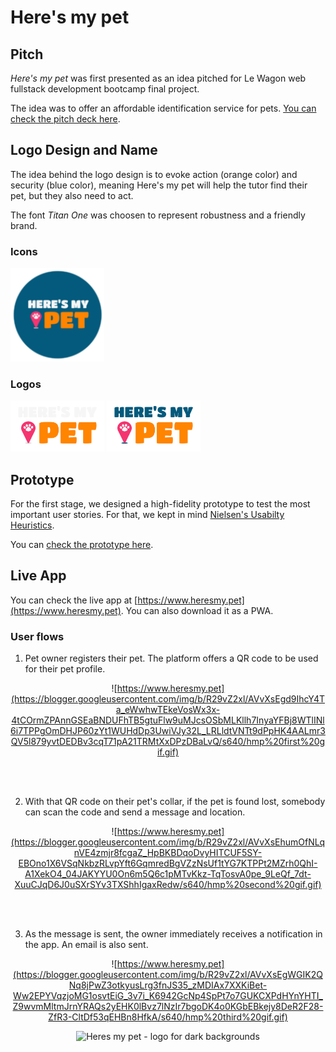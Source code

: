<h1>Here's my pet</h1>

<h2>Pitch</h2>

*Here's my pet* was first presented as an idea pitched for Le Wagon web fullstack development bootcamp final project.

The idea was to offer an affordable identification service for pets. [You can check the pitch deck here](https://drive.google.com/file/d/1Q3p6T9w5yWYRJVF2zQZ9bIqXxho6PKsf/view?usp=sharing).

<h2>Logo Design and Name</h2>

The idea behind the logo design is to evoke action (orange color) and security (blue color), meaning Here's my pet will help the tutor find their pet, but they also need to act.

The font *Titan One* was choosen to represent robustness and a friendly brand.

<h3>Icons</h3>

<div align="left">
<img src="https://github.com/magedeungaro/heres-my-pet/blob/master/public/icons/ms-icon-310x310.png?raw=true" alt="Heres my pet icon medalion"  width="150px">
</div>

<h3>Logos</h3>

<div align="left">
<img src="https://github.com/magedeungaro/heres-my-pet/blob/master/app/assets/images/heresmypet_logo_inverted.png?raw=true" alt="Heres my pet - logo for dark backgrounds" width="150px">

<img src="https://github.com/magedeungaro/heres-my-pet/blob/master/app/assets/images/heresmypet_logo.png?raw=true" alt="Heres my pet - logo for light backgrounds" width="150px">
</div>

<h2>Prototype</h2>

For the first stage, we designed a high-fidelity prototype to test the most important user stories. For that, we kept in mind [Nielsen's Usabilty Heuristics](https://www.nngroup.com/articles/ten-usability-heuristics/).

You can [check the prototype here](https://www.figma.com/proto/zlrvtJiXEMw7PyPJtKu7wl/HMP?node-id=74%3A242&scaling=scale-down&page-id=8%3A2&starting-point-node-id=74%3A242).

<h2>Live App</h2>

You can check the live app at [https://www.heresmy.pet](https://www.heresmy.pet). You can also download it as a PWA.

<h3>User flows</h3>

1) Pet owner registers their pet. The platform offers a QR code to be used for their pet profile.

<div align="center">

  ![https://www.heresmy.pet](https://blogger.googleusercontent.com/img/b/R29vZ2xl/AVvXsEgd9IhcY4Ta_eWwhwTEkeVosWx3x-4tCOrmZPAnnGSEaBNDUFhTB5gtuFlw9uMJcsOSbMLKllh7InyaYFBj8WTlINl6i7TPPgOmDHJP60zYt1WUHdDp3UwiVJy32L_LRLldtVNTt9dPpHK4AALmr3QV5l879yvtDEDBv3cqT71pA21TRMtXxDPzDBaLvQ/s640/hmp%20first%20gif.gif)

</div>

<br>
<br>

2) With that QR code on their pet's collar, if the pet is found lost, somebody can scan the code and send a message and location.

<div align="center">

  ![https://www.heresmy.pet](https://blogger.googleusercontent.com/img/b/R29vZ2xl/AVvXsEhumOfNLqnVE4zmjr8fcgaZ_HpBKBDqoDvyHITCUF5SY-EBOno1X6VSqNkbzRLvpYft6GqmredBgVZzNsUf1tYG7KTPPt2MZrh0QhI-A1XekO4_04JAKYYU0On6m5Q6c1pMTvKkz-TqTosvA0pe_9LeQf_7dt-XuuCJqD6J0uSXrSYv3TXShhIgaxRedw/s640/hmp%20second%20gif.gif)

</div>

<br>
<br>

3) As the message is sent, the owner immediately receives a notification in the app. An email is also sent.

<div align="center">

  ![https://www.heresmy.pet](https://blogger.googleusercontent.com/img/b/R29vZ2xl/AVvXsEgWGIK2QNq8jPwZ3otkyusLrg3fnJS35_zMDIAx7XXKiBet-Ww2EPYVqzjoMG1osvtEiG_3v7i_K6942GcNp4SpPt7o7GUKCXPdHYnYHTI_Z9wvmMltmJrnYRAQs2yEHK0lBvz7lNzIr7bgoDK4o0KGbEBkejy8DeR2F28-ZfR3-CltDf53qEHBn8HfkA/s640/hmp%20third%20gif.gif)

  <img src="https://blogger.googleusercontent.com/img/b/R29vZ2xl/AVvXsEhTo4-NJYkj612a4B9dtUwvHxWi0SuJdsSdfYXl6DQv6TsgQacsB_jtVDcYRZ9awMUn3lue2mQ6UOHF9KbKdlBJJLY6YvXpMwI0WXwS9spUuhJuRjen2mF5lirVto17pP4MJvLr05HwAQC3z_PBiKYmut56K93sDRzTsJARS0iROBqBIySTsYRZNmopSQ/s1600/hmp%20email.jpeg" alt="Heres my pet - logo for dark backgrounds" width="300px">

</div>
